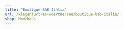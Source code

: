 ```yaml
---
title: "Boutique BAB Italia"
url: /klagenfurt-am-woerthersee/boutique-bab-italia/
shop: Modehaus
---
```

